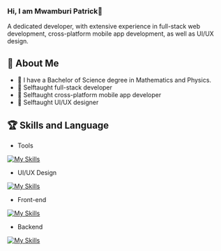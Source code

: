 ### Hi, I am Mwamburi Patrick👋

A dedicated developer, with extensive experience in full-stack web development, cross-platform mobile app development, as well as UI/UX design.

## 🚀 About Me

- 🔭 I have a Bachelor of Science degree in Mathematics and Physics.
- 🌱 Selftaught full-stack developer
- 🌱 Selftaught cross-platform mobile app developer
- 🌱 Selftaught UI/UX designer

 ## 🏆 Skills and Language
- Tools
  
 [![My Skills](https://skillicons.dev/icons?i=git,github,firebase,cloudflare,docker,graphql,npm,postman,vscode&perline=10)](https://skillicons.dev)
-  UI/UX Design
  
 [![My Skills](https://skillicons.dev/icons?i=figma&perline=10)](https://skillicons.dev)
- Front-end
  
 [![My Skills](https://skillicons.dev/icons?i=html,css,next,react,js,ts,apollo,materialui,redux&perline=10)](https://skillicons.dev)
- Backend
  
 [![My Skills](https://skillicons.dev/icons?i=express,mongodb,nodejs,py&perline=10)](https://skillicons.dev)

 
 
 
